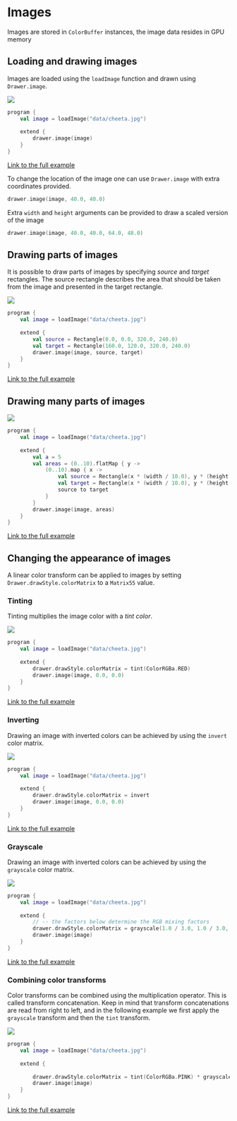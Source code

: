 
# Images

Images are stored in `ColorBuffer` instances, the image data resides in GPU memory

## Loading and drawing images

Images are loaded using the `loadImage` function and drawn using `Drawer.image`.


<img src="media/image-001.png"/>

```kotlin
program {
    val image = loadImage("data/cheeta.jpg")
    
    extend {
        drawer.image(image)
    }
}
```

[Link to the full example](https://github.com/openrndr/openrndr-examples/blob/master/src/main/kotlin/examples/04_Drawing_basics/C01_Images000.kt)

To change the location of the image one can use `Drawer.image` with extra coordinates provided.

```kotlin
drawer.image(image, 40.0, 40.0)
```

Extra `width` and `height` arguments can be provided to draw a scaled version of the image

```kotlin
drawer.image(image, 40.0, 40.0, 64.0, 48.0)
```

## Drawing parts of images
It is possible to draw parts of images by specifying _source_ and _target_ rectangles. The source rectangle describes
the area that should be taken from the image and presented in the target rectangle.

<img src="media/image-002.png"/>

```kotlin
program {
    val image = loadImage("data/cheeta.jpg")
    
    extend {
        val source = Rectangle(0.0, 0.0, 320.0, 240.0)
        val target = Rectangle(160.0, 120.0, 320.0, 240.0)
        drawer.image(image, source, target)
    }
}
```

[Link to the full example](https://github.com/openrndr/openrndr-examples/blob/master/src/main/kotlin/examples/04_Drawing_basics/C01_Images001.kt)

## Drawing many parts of images

<img src="media/image-003.png"/>

```kotlin
program {
    val image = loadImage("data/cheeta.jpg")
    
    extend {
        val a = 5
        val areas = (0..10).flatMap { y ->
            (0..10).map { x ->
                val source = Rectangle(x * (width / 10.0), y * (height / 10.0), width / 5.0, height / 5.0)
                val target = Rectangle(x * (width / 10.0), y * (height / 10.0), width / 10.0, height / 10.0)
                source to target
            }
        }
        drawer.image(image, areas)
    }
}
```

[Link to the full example](https://github.com/openrndr/openrndr-examples/blob/master/src/main/kotlin/examples/04_Drawing_basics/C01_Images002.kt)

## Changing the appearance of images
A linear color transform can be applied to images by setting `Drawer.drawStyle.colorMatrix` to a `Matrix55` value.
### Tinting
Tinting multiplies the image color with a _tint color_.

<img src="media/image-004.png"/>

```kotlin
program {
    val image = loadImage("data/cheeta.jpg")
    
    extend {
        drawer.drawStyle.colorMatrix = tint(ColorRGBa.RED)
        drawer.image(image, 0.0, 0.0)
    }
}
```

[Link to the full example](https://github.com/openrndr/openrndr-examples/blob/master/src/main/kotlin/examples/04_Drawing_basics/C01_Images003.kt)

### Inverting
Drawing an image with inverted colors can be achieved by using the `invert` color matrix.

<img src="media/image-005.png"/>

```kotlin
program {
    val image = loadImage("data/cheeta.jpg")
    
    extend {
        drawer.drawStyle.colorMatrix = invert
        drawer.image(image, 0.0, 0.0)
    }
}
```

[Link to the full example](https://github.com/openrndr/openrndr-examples/blob/master/src/main/kotlin/examples/04_Drawing_basics/C01_Images004.kt)

### Grayscale
Drawing an image with inverted colors can be achieved by using the `grayscale` color matrix.

<img src="media/image-006.png"/>

```kotlin
program {
    val image = loadImage("data/cheeta.jpg")
    
    extend {
        // -- the factors below determine the RGB mixing factors
        drawer.drawStyle.colorMatrix = grayscale(1.0 / 3.0, 1.0 / 3.0, 1.0 / 3.0)
        drawer.image(image)
    }
}
```

[Link to the full example](https://github.com/openrndr/openrndr-examples/blob/master/src/main/kotlin/examples/04_Drawing_basics/C01_Images005.kt)

### Combining color transforms
Color transforms can be combined using the multiplication operator. This is called transform concatenation.
Keep in mind that transform concatenations are read from right to left, and in the following example we first
apply the `grayscale` transform and then the `tint` transform.

<img src="media/image-006.png"/>

```kotlin
program {
    val image = loadImage("data/cheeta.jpg")
    
    extend {
    
        drawer.drawStyle.colorMatrix = tint(ColorRGBa.PINK) * grayscale()
        drawer.image(image)
    }
}
```

[Link to the full example](https://github.com/openrndr/openrndr-examples/blob/master/src/main/kotlin/examples/04_Drawing_basics/C01_Images006.kt)
